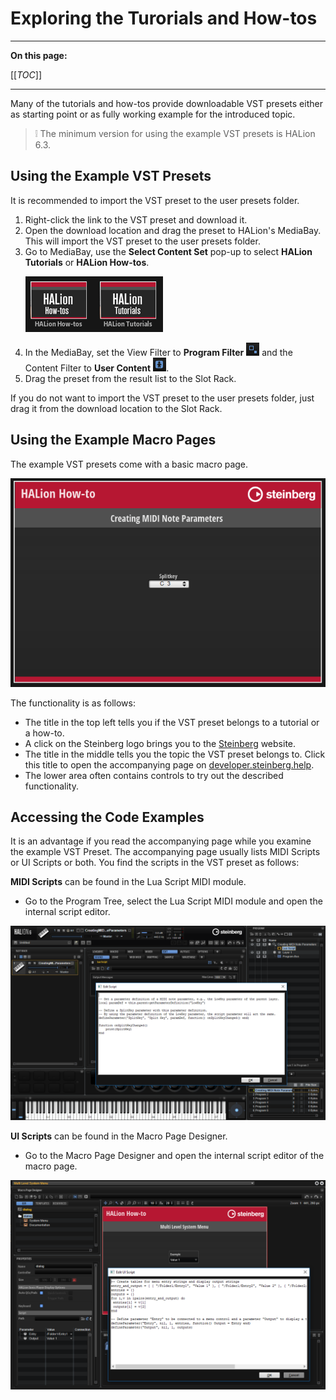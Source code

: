 # Exploring the Turorials and How-tos

---

**On this page:**

[[_TOC_]]

---

Many of the tutorials and how-tos provide downloadable VST presets either as starting point or as fully working example for the introduced topic.

>&#10069; The minimum version for using the example VST presets is HALion 6.3.

## Using the Example VST Presets

It is recommended to import the VST preset to the user presets folder.

1. Right-click the link to the VST preset and download it.
1. Open the download location and drag the preset to HALion's MediaBay. This will import the VST preset to the user presets folder.
1. Go to MediaBay, use the **Select Content Set** pop-up to select **HALion Tutorials** or **HALion How-tos**.<p>![Select Content Set](../images/Select-Content-Set.png)</p>
1. In the MediaBay, set the View Filter to **Program Filter** ![Program Filter](../images/Program-Filter.png)  and the Content Filter to **User Content** ![User Content](../images/User-Content.png).
1. Drag the preset from the result list to the Slot Rack.

If you do not want to import the VST preset to the user presets folder, just drag it from the download location to the Slot Rack.

## Using the Example Macro Pages

The example VST presets come with a basic macro page.

![How-tos Macro Page](../images/How-tos-Macro-Page.png)

The functionality is as follows:

* The title in the top left tells you if the VST preset belongs to a tutorial or a how-to.
* A click on the Steinberg logo brings you to the [Steinberg](https://www.steinberg.net/) website.
* The title in the middle tells you the topic the VST preset belongs to. Click this title to open the accompanying page on [developer.steinberg.help](https://developer.steinberg.help/).
* The lower area often contains controls to try out the described functionality.

## Accessing the Code Examples
It is an advantage if you read the accompanying page while you examine the example VST Preset. The accompanying page usually lists MIDI Scripts or UI Scripts or both. You find the scripts in the VST preset as follows:

**MIDI Scripts** can be found in the Lua Script MIDI module.

* Go to the Program Tree, select the Lua Script MIDI module and open the internal script editor.

![MIDI Script in Lua Script MIDI Module](../images/MIDI-Script-in-Lua-Script-MIDI-Module.png)

**UI Scripts** can be found in the Macro Page Designer.

* Go to the Macro Page Designer and open the internal script editor of the macro page.

![UI Script in Macro Page Designer.png](../images/UI-Script-in-Macro-Page-Designer.png)